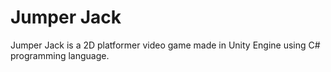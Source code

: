 # Jumper Jack
 
Jumper Jack is a 2D platformer video game made in Unity Engine using C# programming language.
